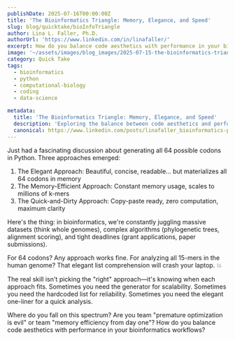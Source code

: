 ```yaml
---
publishDate: 2025-07-16T00:00:00Z
title: 'The Bioinformatics Triangle: Memory, Elegance, and Speed'
slug: blog/quicktake/bioInfoTriangle
author: Lina L. Faller, Ph.D.
authorUrl: 'https://www.linkedin.com/in/linafaller/'
excerpt: How do you balance code aesthetics with performance in your bioinformatics workflows?
image: '~/assets/images/blog_images/2025-07-15-the-bioinformatics-triangle.png'
category: Quick Take
tags:
  - bioinformatics
  - python
  - computational-biology
  - coding
  - data-science

metadata:
  title: 'The Bioinformatics Triangle: Memory, Elegance, and Speed'
  description: 'Exploring the balance between code aesthetics and performance in bioinformatics workflows.'
  canonical: https://www.linkedin.com/posts/linafaller_bioinformatics-python-computationalbiology-activity-7351253070430838787-f9Ms?utm_source=share&utm_medium=member_desktop&rcm=ACoAAATZB5MBqJ_1K5vjD4H8pzXOCeXJAzwKjQs
---
```


Just had a fascinating discussion about generating all 64 possible codons in Python. Three approaches emerged:

1. The Elegant Approach: Beautiful, concise, readable... but materializes all 64 codons in memory
2. The Memory-Efficient Approach: Constant memory usage, scales to millions of k-mers
3. The Quick-and-Dirty Approach: Copy-paste ready, zero computation, maximum clarity

Here's the thing: in bioinformatics, we're constantly juggling massive datasets (think whole genomes), complex algorithms (phylogenetic trees, alignment scoring), and tight deadlines (grant applications, paper submissions).

For 64 codons? Any approach works fine. For analyzing all 15-mers in the human genome? That elegant list comprehension will crash your laptop. 💥

The real skill isn't picking the "right" approach—it's knowing when each approach fits. Sometimes you need the generator for scalability. Sometimes you need the hardcoded list for reliability. Sometimes you need the elegant one-liner for a quick analysis.

Where do you fall on this spectrum? Are you team "premature optimization is evil" or team "memory efficiency from day one"? How do you balance code aesthetics with performance in your bioinformatics workflows?
